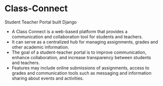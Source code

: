 # Class-Connect
Student Teacher Portal built Django

* A Class Connect is a web-based platform that provides a communication and collaboration tool for students and teachers. 
* It can serve as a centralized hub for managing assignments, grades and other academic information. 
* The goal of a student-teacher portal is to improve communication, enhance collaboration, and increase transparency between students and teachers. 
* Features may include online submissions of assignments, access to grades and communication tools such as messaging and information sharing about events and activities.
